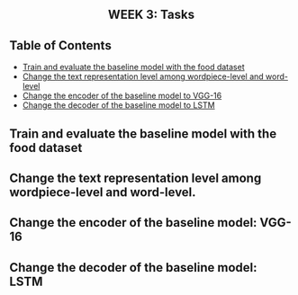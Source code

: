 <h2 align="center">WEEK 3: Tasks</h2>

## Table of Contents

- [Train and evaluate the baseline model with the food dataset](#train-and-evaluate-the-baseline-model-with-the-food-dataset)
- [Change the text representation level among wordpiece-level and word-level](#change-the-text-representation-level-among-wordpiece-level-and-word-level)
- [Change the encoder of the baseline model to VGG-16](#change-the-encoder-of-the-baseline-model-to-vgg-16)
- [Change the decoder of the baseline model to LSTM](#change-the-decoder-of-the-baseline-model-to-lstm)


## Train and evaluate the baseline model with the food dataset

## Change the text representation level among wordpiece-level and word-level. 

## Change the encoder of the baseline model: VGG-16

## Change the decoder of the baseline model: LSTM



